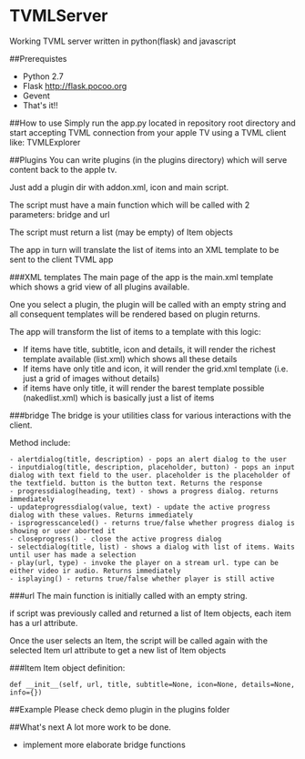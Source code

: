 # TVMLServer
Working TVML server written in python(flask) and javascript

##Prerequistes
- Python 2.7
- Flask http://flask.pocoo.org
- Gevent
- That's it!!

##How to use
Simply run the app.py located in repository root directory and start accepting TVML connection from your apple TV using a TVML client like: TVMLExplorer

##Plugins
You can write plugins (in the plugins directory) which will serve content back to the apple tv.

Just add a plugin dir with addon.xml, icon and main script.

The script must have a main function which will be called with 2 parameters: bridge and url

The script must return a list (may be empty) of Item objects

The app in turn will translate the list of items into an XML template to be sent to the client TVML app

###XML templates
The main page of the app is the main.xml template which shows a grid view of all plugins available.

One you select a plugin, the plugin will be called with an empty string and all consequent templates will be rendered based on plugin returns.

The app will transform the list of items to a template with this logic:
- If items have title, subtitle, icon and details, it will render the richest template available (list.xml) which shows all these details
- If items have only title and icon, it will render the grid.xml template (i.e. just a grid of images without details)
- if items have only title, it will render the barest template possible (nakedlist.xml) which is basically just a list of items

###bridge
The bridge is your utilities class for various interactions with the client.

Method include:
```
- alertdialog(title, description) - pops an alert dialog to the user
- inputdialog(title, description, placeholder, button) - pops an input dialog with text field to the user. placeholder is the placeholder of the textfield. button is the button text. Returns the response
- progressdialog(heading, text) - shows a progress dialog. returns immediately
- updateprogressdialog(value, text) - update the active progress dialog with these values. Returns immediately
- isprogresscanceled() - returns true/false whether progress dialog is showing or user aborted it
- closeprogress() - close the active progress dialog
- selectdialog(title, list) - shows a dialog with list of items. Waits until user has made a selection
- play(url, type) - invoke the player on a stream url. type can be either video ir audio. Returns immediately
- isplaying() - returns true/false whether player is still active
```

###url
The main function is initially called with an empty string.

if script was previously called and returned a list of Item objects, each item has a url attribute.

Once the user selects an Item, the script will be called again with the selected Item url attribute to get a new list of Item objects

###Item
Item object definition:
```
def __init__(self, url, title, subtitle=None, icon=None, details=None, info={})
```

##Example
Please check demo plugin in the plugins folder

##What's next
A lot more work to be done.
- implement more elaborate bridge functions
